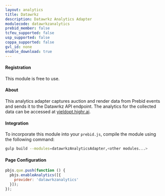 ```yaml
---
layout: analytics
title: Datawrkz
description: Datawrkz Analytics Adapter
modulecode: datawrkzanalytics
prebid_member: false
tcfeu_supported: false
usp_supported: false
coppa_supported: false
gvl_id: none
enable_download: true
---
```


#### Registration

This module is free to use.

#### About

This analytics adapter captures auction and render data from Prebid events and sends it to the Datawrkz API endpoint. The analytics for the  collected data can be accessed at [yieldopt.highr.ai](https://yieldopt.highr.ai/).

#### Integration

To incorporate this module into your `prebid.js`, compile the module using the following command:

```sh
gulp build --modules=datawrkzAnalyticsAdapter,<other modules...>
```

#### Page Configuration

```js
pbjs.que.push(function () {
  pbjs.enableAnalytics([{
    provider: 'datawrkzanalytics'
  }]);
});
```

